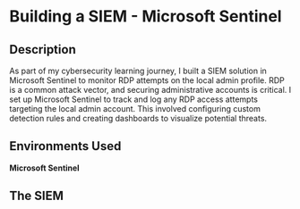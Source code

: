 <h1> Building a SIEM - Microsoft Sentinel </h1>

<h2> Description </h2>
As part of my cybersecurity learning journey, I built a SIEM solution in Microsoft Sentinel to monitor RDP attempts on the local admin profile. RDP is a common attack vector, and securing administrative accounts is critical. I set up Microsoft Sentinel to track and log any RDP access attempts targeting the local admin account. This involved configuring custom detection rules and creating dashboards to visualize potential threats.
<br />

<h2>Environments Used </h2>
<b>Microsoft Sentinel</b>

<h2> The SIEM</h2>
<p align="center">
<img src="">
<br />
